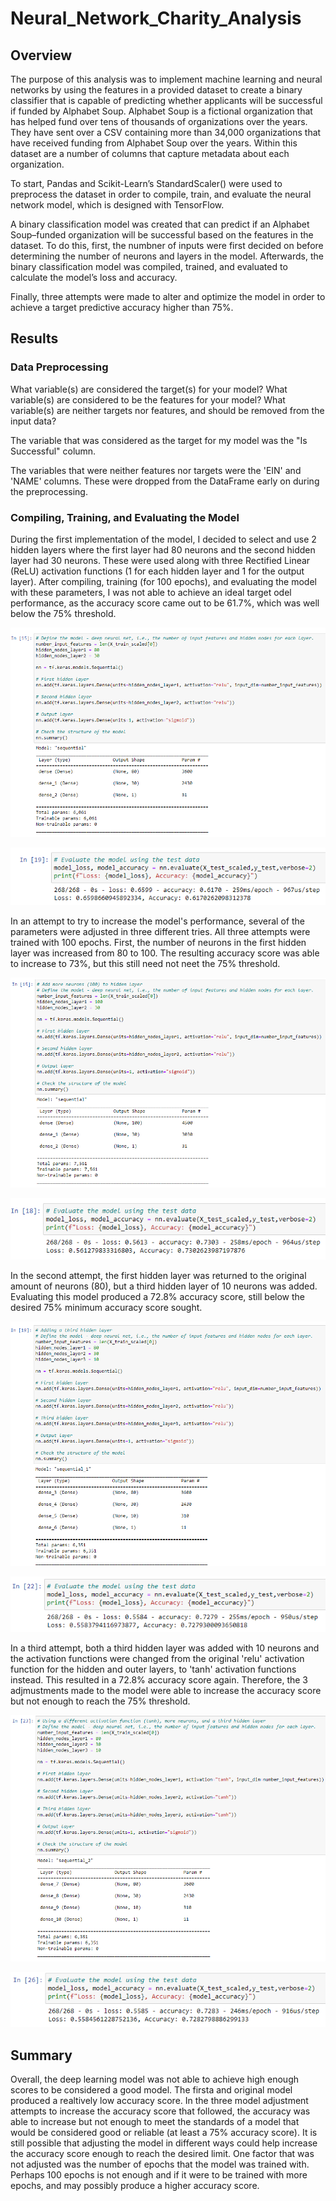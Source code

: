 # Neural_Network_Charity_Analysis

## Overview
The purpose of this analysis was to implement machine learning and neural networks by using the features in a provided dataset to create a binary classifier that is capable of predicting whether applicants will be successful if funded by Alphabet Soup. Alphabet Soup is a fictional organization that has helped fund over tens of thousands of organizations over the years. They have sent over a CSV containing more than 34,000 organizations that have received funding from Alphabet Soup over the years. Within this dataset are a number of columns that capture metadata about each organization.

To start, Pandas and Scikit-Learn’s StandardScaler() were used to preprocess the dataset in order to compile, train, and evaluate the neural network model, which is designed with TensorFlow.

A binary classification model was created that can predict if an Alphabet Soup–funded organization will be successful based on the features in the dataset. To do this, first, the numbner of inputs were first decided on before determining the number of neurons and layers in the model. Afterwards, the binary classification model was compiled, trained, and evaluated to calculate the model’s loss and accuracy.

Finally, three attempts were made to alter and optimize the model in order to achieve a target predictive accuracy higher than 75%.

## Results

### Data Preprocessing

What variable(s) are considered the target(s) for your model?
What variable(s) are considered to be the features for your model?
What variable(s) are neither targets nor features, and should be removed from the input data?

The variable that was considered as the target for my model was the "Is Successful" column.

The variables that were neither features nor targets were the 'EIN' and 'NAME' columns. These were dropped from the DataFrame early on during the preprocessing.

### Compiling, Training, and Evaluating the Model
During the first implementation of the model, I decided to select and use 2 hidden layers where the first layer had 80 neurons and the second hidden layer had 30 neurons. These were used along with three Rectified Linear (ReLU) activation functions (1 for each hidden layer and 1 for the output layer). After compiling, training (for 100 epochs), and evaluating the model with these parameters, I was not able to achieve an ideal target odel performance, as the accuracy score came out to be 61.7%, which was well below the 75% threshold.

![OGlayers](Resources/OGlayers.png)

![OGscore](Resources/OGscore.png)

In an attempt to try to increase the model's performance, several of the parameters were adjusted in three different tries. All three attempts were trained with 100 epochs. First, the number of neurons in the first hidden layer was increased from 80 to 100. The resulting accuracy score was able to increase to 73%, but this still need not neet the 75% threshold.

![firstlayers](Resources/firstlayers.png)

![firstscore](Resources/firstscore.png)

In the second attempt, the first hidden layer was returned to the original amount of neurons (80), but a third hidden layer of 10 neurons was added. Evaluating this model produced a 72.8% accuracy score, still below the desired 75% minimum accuracy score sought.

![secondlayers](Resources/secondlayers.png)

![secondscore](Resources/secondscore.png)

In a third attempt, both a third hidden layer was added with 10 neurons and the activation functions were changed from the original 'relu' activation function for the hidden and outer layers, to 'tanh' activation functions instead. This resulted in a 72.8% accuracy score again. Therefore, the 3 adjmustments made to the model were able to increase the accuracy score but not enough to reach the 75% threshold.

![thirdlayers](Resources/thirdlayers.png)

![thirdscore](Resources/thirdscore.png)

## Summary
Overall, the deep learning model was not able to achieve high enough scores to be considered a good model. The firsta and original model produced a realtively low accuracy score. In the three model adjustment attempts to increase the accuracy score that followed, the accuracy was able to increase but not enough to meet the standards of a model that would be considered good or reliable (at least a 75% accuracy score). It is still possible that adjusting the model in different ways could help increase the accuracy score enough to reach the desired limit. One factor that was not adjusted was the number of epochs that the model was trained with. Perhaps 100 epochs is not enough and if it were to be trained with more epochs, and may possibly produce a higher accuracy score.
